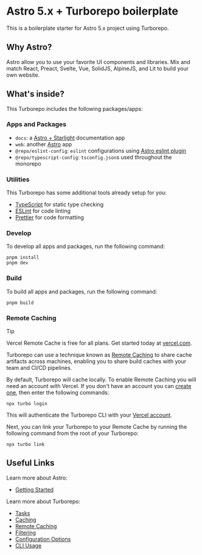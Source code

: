 # Astro 5.x + Turborepo boilerplate

This is a boilerplate starter for Astro 5.x project using Turborepo.

## Why Astro?
Astro allow you to use your favorite UI components and libraries. Mix and match React, Preact, Svelte, Vue, SolidJS, AlpineJS, and Lit to build your own website.

## What's inside?

This Turborepo includes the following packages/apps:

### Apps and Packages

- `docs`: a [Astro + Starlight](https://starlight.astro.build) documentation app
- `web`: another [Astro](https://astro.build) app
- `@repo/eslint-config`: `eslint` configurations using [Astro eslint plugin](https://github.com/ota-meshi/eslint-plugin-astro)
- `@repo/typescript-config`: `tsconfig.json`s used throughout the monorepo

### Utilities

This Turborepo has some additional tools already setup for you:

- [TypeScript](https://www.typescriptlang.org/) for static type checking
- [ESLint](https://eslint.org/) for code linting
- [Prettier](https://prettier.io) for code formatting

### Develop

To develop all apps and packages, run the following command:

```
pnpm install
pnpm dev
```

### Build

To build all apps and packages, run the following command:

```
pnpm build
```

### Remote Caching

> [!TIP]
> Vercel Remote Cache is free for all plans. Get started today at [vercel.com](https://vercel.com/signup?/signup?utm_source=astro-turbo-boilerplate).

Turborepo can use a technique known as [Remote Caching](https://turbo.build/repo/docs/core-concepts/remote-caching) to share cache artifacts across machines, enabling you to share build caches with your team and CI/CD pipelines.

By default, Turborepo will cache locally. To enable Remote Caching you will need an account with Vercel. If you don't have an account you can [create one](https://vercel.com/signup?utm_source=astro-turbo-boilerplate), then enter the following commands:

```
npx turbo login
```

This will authenticate the Turborepo CLI with your [Vercel account](https://vercel.com/docs/concepts/personal-accounts/overview).

Next, you can link your Turborepo to your Remote Cache by running the following command from the root of your Turborepo:

```
npx turbo link
```

## Useful Links

Learn more about Astro:
- [Getting Started](https://docs.astro.build/en/getting-started/)

Learn more about Turborepo:

- [Tasks](https://turbo.build/repo/docs/core-concepts/monorepos/running-tasks)
- [Caching](https://turbo.build/repo/docs/core-concepts/caching)
- [Remote Caching](https://turbo.build/repo/docs/core-concepts/remote-caching)
- [Filtering](https://turbo.build/repo/docs/core-concepts/monorepos/filtering)
- [Configuration Options](https://turbo.build/repo/docs/reference/configuration)
- [CLI Usage](https://turbo.build/repo/docs/reference/command-line-reference)
